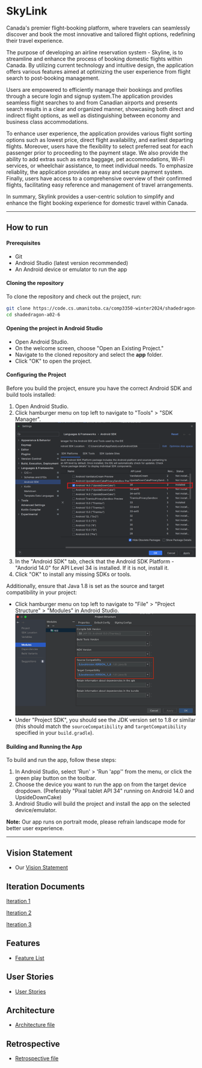 # SkyLink
Canada's premier flight-booking platform, where travelers can seamlessly discover and book the most innovative and tailored flight options, redefining their travel experience.

The purpose of developing an airline reservation system - Skyline, is to streamline and enhance the process of booking domestic flights within Canada. By utilizing current technology and intuitive design, the application offers various features aimed at optimizing the user experience from flight search to post-booking management.

Users are empowered to efficiently manage their bookings and profiles through a secure login and signup system.The application provides seamless flight searches to and from Canadian airports and presents search results in a clear and organized manner, showcasing both direct and indirect flight options, as well as distinguishing between economy and business class accommodations.

To enhance user experience, the application provides various flight sorting options such as lowest price, direct flight availability, and earliest departing flights. Moreover, users have the flexibility to select preferred seat for each passenger prior to proceeding to the payment stage. We also provide the ability to add extras such as extra baggage, pet accommodations, Wi-Fi services, or wheelchair assistance, to meet individual needs. To emphasize reliablity, the application provides an easy and secure payment system. Finally, users have access to a comprehensive overview of their confirmed flights, facilitating easy reference and management of travel arrangements.

In summary, Skylink provides a user-centric solution to simplify and enhance the flight booking experience for domestic travel within Canada.


---

## How to run

#### Prerequisites
- Git
- Android Studio (latest version recommended)
- An Android device or emulator to run the app

#### Cloning the repository
To clone the repository and check out the project, run:

```bash
git clone https://code.cs.umanitoba.ca/comp3350-winter2024/shadedragon-a02-6.git
cd shadedragon-a02-6
```

#### Opening the project in Android Studio
- Open Android Studio.
- On the welcome screen, choose "Open an Existing Project."
- Navigate to the cloned repository and select the **app** folder.
- Click "OK" to open the project.

#### Configuring the Project
Before you build the project, ensure you have the correct Android SDK and build tools installed:

1. Open Android Studio.
2. Click hamburger menu on top left to navigate to "Tools" > "SDK Manager".
![sdk](/docs/sdk.png)
3. In the "Android SDK" tab, check that the Android SDK Platform - "Andorid 14.0" for API Level 34 is installed. If it is not, install it.
4. Click "OK" to install any missing SDKs or tools.

Additionally, ensure that Java 1.8 is set as the source and target compatibility in your project:

- Click hamburger menu on top left to navigate to "File" > "Project Structure" > "Modules" in Android Studio.
![Java Version](/docs/java.png)
- Under "Project SDK", you should see the JDK version set to 1.8 or similar (this should match the `sourceCompatibility` and `targetCompatibility` specified in your `build.gradle`).


#### Building and Running the App
To build and run the app, follow these steps:

1. In Android Studio, select 'Run' > 'Run 'app'' from the menu, or click the green play button on the toolbar.
2. Choose the device you want to run the app on from the target device dropdown. (Preferably "Pixal tablet API 34" running on Android 14.0 and UpsideDownCake)
3. Android Studio will build the project and install the app on the selected device/emulator.

**Note:** Our app runs on portrait mode, please refrain landscape mode for better user experience.

---


## Vision Statement
- Our [Vision Statement](/docs/VISION.md)

## Iteration Documents

[Iteration 1](https://code.cs.umanitoba.ca/comp3350-winter2024/shadedragon-a02-6/-/blob/main/docs/Iteration%201.md?ref_type=heads)

[Iteration 2](https://code.cs.umanitoba.ca/comp3350-winter2024/shadedragon-a02-6/-/blob/main/docs/Iteration%202.md?ref_type=heads)

[Iteration 3](https://code.cs.umanitoba.ca/comp3350-winter2024/shadedragon-a02-6/-/blob/main/docs/Iteration%203.md?ref_type=heads)


## Features
- [Feature List](https://code.cs.umanitoba.ca/comp3350-winter2024/shadedragon-a02-6/-/issues/?sort=created_date&state=all&label_name%5B%5D=Feature&milestone_title=Iteration%201&milestone_title=Iteration%202&milestone_title=Iteration%203&first_page_size=20)


## User Stories
- [User Stories](https://code.cs.umanitoba.ca/comp3350-winter2024/shadedragon-a02-6/-/issues/?sort=created_date&state=all&label_name%5B%5D=User%20Story&milestone_title=Iteration%201&milestone_title=Iteration%202&milestone_title=Iteration%203&first_page_size=20)

## Architecture
- [Architecture file](/docs/ARCHITECTURE.md)

## Retrospective
- [Retrospective file](/docs/RETROSPECTIVE.md)